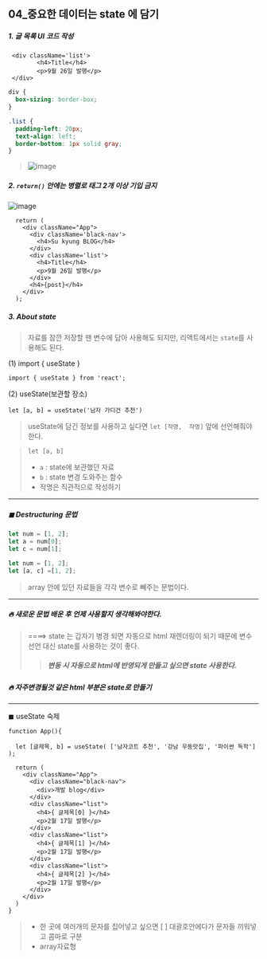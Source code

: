 ## 04_중요한 데이터는 state 에 담기 

##### 1. 글 목록 UI 코드 작성 

```react
 <div className='list'>
        <h4>Title</h4>
        <p>9월 26일 발행</p>
 </div>
```

```CSS
div {
  box-sizing: border-box;
}

.list {
  padding-left: 20px;
  text-align: left;
  border-bottom: 1px solid gray;
}
```

> ![image](https://github.com/oiosu/React-PJT/assets/99783474/acb672c2-03d5-4f36-a22f-5b5e7fa763ce)




##### 2.  `return()` 안에는 병렬로 태그 2개 이상 기입 금지 

![image](https://github.com/oiosu/React-PJT/assets/99783474/81851cbb-93bd-4422-b879-7d9649b3bb1e)



```react
  return (
    <div className="App">
      <div className='black-nav'>
        <h4>Su kyung BLOG</h4>
      </div>
      <div className='list'>
        <h4>Title</h4>
        <p>9월 26일 발행</p>
      </div>
      <h4>{post}</h4>
    </div>
  );
```



##### 3. About state

> 자료를 잠깐 저장할 땐 변수에 담아 사용해도 되지만, 리액트에서는 `state`를 사용해도 된다. 

(1) import { useState }

```react
import { useState } from 'react';
```

(2) useState(보관할 장소)

```react
let [a, b] = useState('남자 가디건 추천')
```

> useState에 담긴 정보를 사용하고 싶다면 `let [작명,  작명]`  앞에 선언해줘야 한다. 

> `let [a, b]`
>
> * `a` : state에 보관했던 자료 
> * `b` : state 변경 도와주는 함수 
> * 작명은 직관적으로 작성하기 

---

##### ◼ Destructuring 문법 

```javascript
let num = [1, 2];
let a = num[0];
let c = num[1];
```

```javascript
let num = [1, 2];
let [a, c] =[1, 2];
```

> array 안에 있던 자료들을 각각 변수로 빼주는 문법이다. 

---



##### 🔥 새로운 문법 배운 후 언제 사용할지 생각해봐야한다. 

> ====> state 는 갑자기 병경 되면 자동으로 html  재렌더링이 되기 때문에 변수 선언 대신 state를 사용하는 것이 좋다. 
>
> > ##### 변동 시 자동으로 html에 반영되게 만들고 싶으면 state 사용한다. 





##### 🔥 자주변경될것 같은 html 부분은 state로 만들기 

---



◼ useState 숙제 

```react
function App(){
 
  let [글제목, b] = useState( ['남자코트 추천', '강남 우동맛집', '파이썬 독학'] );

  return (
    <div className="App">
      <div className="black-nav">
        <div>개발 blog</div>
      </div>
      <div className="list">
        <h4>{ 글제목[0] }</h4>
        <p>2월 17일 발행</p>
      </div>
      <div className="list">
        <h4>{ 글제목[1] }</h4>
        <p>2월 17일 발행</p>
      </div>
      <div className="list">
        <h4>{ 글제목[2] }</h4>
        <p>2월 17일 발행</p>
      </div>
    </div>
  )
}
```

> * 한 곳에 여러개의 문자를 집어넣고 싶으면 [ ] 대괄호안에다가 문자들 끼워넣고 콤마로 구분
> *  array자료형



